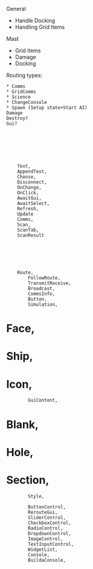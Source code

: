 
General
* Handle Docking
* Handling Grid Items


Mast
* Grid items
* Damage 
* Docking


Routing types:

    * Comms
    * GridComms
    * Science
    * ChangeConsole
    * Spawn (Setup state+Start AI)
    Damage
    Destroy?
    Gui?







        Text,
        AppendText,
        Choose,
        Disconnect,
        OnChange,
        OnClick,
        AwaitGui,
        AwaitSelect,
        Refresh,
        Update
        Comms,
        Scan,
        ScanTab,
        ScanResult






        Route,
            FollowRoute,
            TransmitReceive,
            Broadcast,
            CommsInfo,
            Button,
            Simulation,
#            Face,
#            Ship,
#            Icon,
            GuiContent,
#            Blank,
#            Hole,
#            Section,
            Style,

            ButtonControl,
            RerouteGui,
            SliderControl,
            CheckboxControl,
            RadioControl,
            DropdownControl,
            ImageControl,
            TextInputControl,
            WidgetList,
            Console,
            BuildaConsole,


